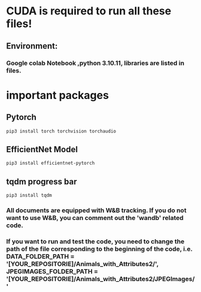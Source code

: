 # CUDA is required to run all these files!

## Environment: 
### Google colab Notebook ,python 3.10.11, libraries are listed in files.

# important packages
## Pytorch
```
pip3 install torch torchvision torchaudio
```
## EfficientNet Model
```
pip3 install efficientnet-pytorch
```
## tqdm progress bar
```
pip3 install tqdm
```

### All documents are equipped with W&B tracking. If you do not want to use W&B, you can comment out the 'wandb' related code.

### If you want to run and test the code, you need to change the path of the file corresponding to the beginning of the code, i.e. DATA_FOLDER_PATH = '[YOUR_REPOSITORIE]/Animals_with_Attributes2/', JPEGIMAGES_FOLDER_PATH = '[YOUR_REPOSITORIE]/Animals_with_Attributes2/JPEGImages/'